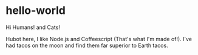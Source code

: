 # hello-world

Hi Humans! and Cats!

Hubot here, I like Node.js and Coffeescript (That's what I'm made of!).
I've had tacos on the moon and find them far superior to Earth tacos.
